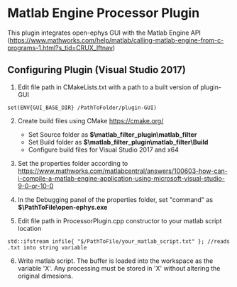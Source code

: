 # Matlab Engine Processor Plugin
This plugin integrates open-ephys GUI with the Matlab Engine API (https://www.mathworks.com/help/matlab/calling-matlab-engine-from-c-programs-1.html?s_tid=CRUX_lftnav) 

## Configuring Plugin (Visual Studio 2017)
1) Edit file path in CMakeLists.txt with a path to a built version of plugin-GUI
```
set(ENV{GUI_BASE_DIR} /PathToFolder/plugin-GUI)
````
2) Create build files using CMake https://cmake.org/
	- Set Source folder as **$\matlab_filter_plugin\matlab_filter**
	- Set Build folder as **$\matlab_filter_plugin\matlab_filter\Build**
	- Configure build files for Visual Studio 2017 and x64 

3) Set the properties folder according to https://www.mathworks.com/matlabcentral/answers/100603-how-can-i-compile-a-matlab-engine-application-using-microsoft-visual-studio-9-0-or-10-0

4) In the Debugging panel of the properties folder, set "command" as **$\PathToFile\open-ephys.exe**

5) Edit file path in ProcessorPlugin.cpp constructor to your matlab script location
```
std::ifstream infile{ "$/PathToFile/your_matlab_script.txt" }; //reads .txt into string variable
````
6) Write matlab script. The buffer is loaded into the workspace as the variable 'X'. Any processing must be stored in 'X' without altering the original dimesions. 


